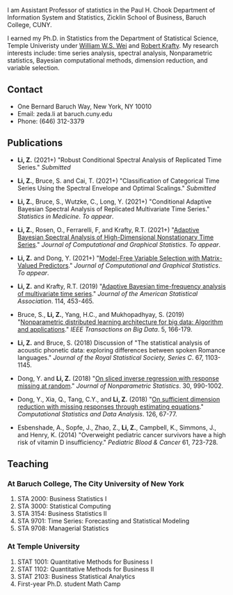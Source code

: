 
I am Assistant Professor of statistics in the Paul H. Chook Department of Information System and Statistics, Zicklin School of Business, Baruch College, CUNY. 

I earned my Ph.D. in Statistics from the Department of Statistical Science, Temple Univeristy under [William W.S. Wei](https://astro.temple.edu/~wwei/) and [Robert Krafty](https://www.publichealth.pitt.edu/home/directory/robert-krafty). My research interests include: time series analysis, spectral analysis, Nonparametric statistics, Bayesian computational methods, dimension reduction, and variable selection.

## Contact

- One Bernard Baruch Way, New York, NY 10010
- Email: zeda.li at baruch.cuny.edu
- Phone: (646) 312-3379

## Publications

- **Li, Z.** (2021+) "Robust Conditional Spectral Analysis of Replicated Time Series." _Submitted_

- **Li, Z.**, Bruce, S. and Cai, T. (2021+) "Classification of Categorical Time Series Using the Spectral Envelope and Optimal Scalings." _Submitted_

- **Li, Z.**, Bruce, S., Wutzke, C., Long, Y. (2021+) "Conditional Adaptive Bayesian Spectral Analysis of Replicated Multivariate Time Series." _Statistics in Medicine_. _To appear_.

- **Li, Z.**, Rosen, O., Ferrarelli, F, and Krafty, R.T. (2021+) "[Adaptive Bayesian Spectral Analysis of High-Dimensional Nonstationary Time Series](https://arxiv.org/abs/1910.12126)." _Journal of Computational and Graphical Statistics_. _To appear_.  

- **Li, Z.** and Dong, Y. (2021+) "[Model-Free Variable Selection with Matrix-Valued Predictors](https://www.tandfonline.com/doi/full/10.1080/10618600.2020.1806854)." _Journal of Computational and Graphical Statistics_. _To appear_. 

- **Li, Z.** and Krafty, R.T. (2019) "[Adaptive Bayesian time-frequency analysis of multivariate time series](https://amstat.tandfonline.com/doi/abs/10.1080/01621459.2017.1415908)." _Journal of the American Statistical Association_. 114, 453-465.

- Bruce, S., **Li, Z.**, Yang, H.C., and Mukhopadhyay, S. (2019) "[Nonparametric distributed learning architecture for big data: Algorithm and applications](https://ieeexplore.ieee.org/document/8303780)." _IEEE Transactions on Big Data_. 5, 166-179.

- **Li, Z.** and Bruce, S. (2018) Discussion of "The statistical analysis of acoustic phonetic data: exploring differences between spoken Romance languages." _Journal of the Royal Statistical Society, Series C_. 67, 1103-1145.

- Dong, Y. and **Li, Z.** (2018) "[On sliced inverse regression with response missing at random](https://www.tandfonline.com/doi/abs/10.1080/10485252.2018.1508677)." _Journal of Nonparametric Statistics_. 30, 990-1002.

- Dong, Y., Xia, Q., Tang, C.Y., and **Li, Z.** (2018) "[On sufficient dimension reduction with missing responses through estimating equations](https://www.sciencedirect.com/science/article/pii/S0167947318300951)." _Computational Statistics and Data Analysis_. 126, 67-77.

- Esbenshade, A., Sopfe, J., Zhao, Z., **Li, Z.**, Campbell, K., Simmons, J., and Henry, K. (2014) "Overweight pediatric cancer survivors have a high risk of vitamin D insufficiency." _Pediatric Blood & Cancer_ 61, 723-728.


## Teaching

### At Baruch College, The City University of New York
1. STA 2000: Business Statistics I
2. STA 3000: Statistical Computing
3. STA 3154: Business Statistics II
4. STA 9701: Time Series: Forecasting and Statistical Modeling
5. STA 9708: Managerial Statistics

### At Temple University
1. STAT 1001: Quantitative Methods for Business I
2. STAT 1102: Quantitative Methods for Business II
3. STAT 2103: Business Statistical Analytics
4. First-year Ph.D. student Math Camp
